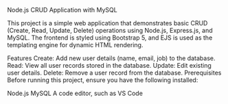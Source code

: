 Node.js CRUD Application with MySQL

This project is a simple web application that demonstrates basic CRUD (Create, Read, Update, Delete) operations using Node.js, Express.js, and MySQL. The frontend is styled using Bootstrap 5, and EJS is used as the templating engine for dynamic HTML rendering.

Features
Create: Add new user details (name, email, job) to the database.
Read: View all user records stored in the database.
Update: Edit existing user details.
Delete: Remove a user record from the database.
Prerequisites
Before running this project, ensure you have the following installed:

Node.js
MySQL
A code editor, such as VS Code
